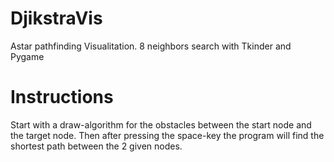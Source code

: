 # DjikstraVis
Astar pathfinding Visualitation. 8 neighbors search with Tkinder and Pygame 
# Instructions
Start with a draw-algorithm for the obstacles between the start node and the
target node. Then after pressing the space-key the program will find the 
shortest path between the 2 given nodes. 